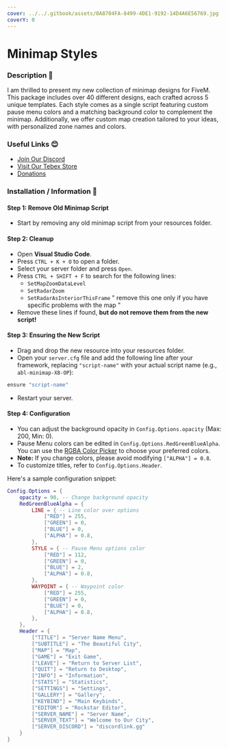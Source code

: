 ```yaml
---
cover: ../../.gitbook/assets/0A8704FA-8499-4DE1-9192-14D4A6E56769.jpg
coverY: 0
---
```


# Minimap Styles

### **Description 🔑**

I am thrilled to present my new collection of minimap designs for FiveM. This package includes over 40 different designs, each crafted across 5 unique templates. Each style comes as a single script featuring custom pause menu colors and a matching background color to complement the minimap. Additionally, we offer custom map creation tailored to your ideas, with personalized zone names and colors.

### **Useful Links 😊**

* [Join Our Discord](https://discord.gg/jgM5jW3rrN)
* [Visit Our Tebex Store](https://abdelemporium.tebex.io/)
* [Donations](https://paypal.me/ablframework?country.x=FR\&locale.x=fr\_FR)

### **Installation / Information 📖**

#### Step 1: Remove Old Minimap Script

* Start by removing any old minimap script from your resources folder.

#### Step 2: Cleanup

* Open **Visual Studio Code**.
* Press `CTRL + K + O` to open a folder.
* Select your server folder and press `Open`.
* Press `CTRL + SHIFT + F` to search for the following lines:
  * `SetMapZoomDataLevel`
  * `SetRadarZoom`
  * `SetRadarAsInteriorThisFrame` " remove this one only if you have specific problems with the map "
* Remove these lines if found, **but do not remove them from the new script!**

#### Step 3: Ensuring the New Script

* Drag and drop the new resource into your resources folder.
* Open your `server.cfg` file and add the following line after your framework, replacing `"script-name"` with your actual script name (e.g., `abl-minimap-X8-OP`):

```lua
ensure "script-name"
```

* Restart your server.

#### Step 4: Configuration

* You can adjust the background opacity in `Config.Options.opacity` (Max: 200, Min: 0).
* Pause Menu colors can be edited in `Config.Options.RedGreenBlueAlpha`. You can use the [RGBA Color Picker](https://rgbacolorpicker.com/) to choose your preferred colors.
* **Note:** If you change colors, please avoid modifying `["ALPHA"] = 0.8`.
* To customize titles, refer to `Config.Options.Header`.

Here's a sample configuration snippet:

```lua
Config.Options = {
    opacity = 90, -- Change background opacity
    RedGreenBlueAlpha = {
        LINE = { -- Line color over options
            ["RED"] = 255,
            ["GREEN"] = 0,
            ["BLUE"] = 0,
            ["ALPHA"] = 0.8,
        },
        STYLE = { -- Pause Menu options color
            ["RED"] = 112,
            ["GREEN"] = 0,
            ["BLUE"] = 2,
            ["ALPHA"] = 0.8,
        },
        WAYPOINT = { -- Waypoint color
            ["RED"] = 255,
            ["GREEN"] = 0,
            ["BLUE"] = 0,
            ["ALPHA"] = 0.8,
        },
    },
    Header = {
        ["TITLE"] = "Server Name Menu",
        ["SUBTITLE"] = "The Beautiful City",
        ["MAP"] = "Map",
        ["GAME"] = "Exit Game",
        ["LEAVE"] = "Return to Server List",
        ["QUIT"] = "Return to Desktop",
        ["INFO"] = "Information",
        ["STATS"] = "Statistics",
        ["SETTINGS"] = "Settings",
        ["GALLERY"] = "Gallery",
        ["KEYBIND"] = "Main Keybinds",
        ["EDITOR"] = "Rockstar Editor",
        ["SERVER_NAME"] = "Server Name",
        ["SERVER_TEXT"] = "Welcome to Our City",
        ["SERVER_DISCORD"] = "discordlink.gg"
    }
}
```
